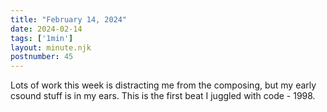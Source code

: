 ```yaml
---
title: "February 14, 2024"
date: 2024-02-14
tags: ['1min']
layout: minute.njk
postnumber: 45
---
```



Lots of work this week is distracting me from the composing, but my early csound stuff is in my ears. This is the first beat I juggled with code - 1998. 




